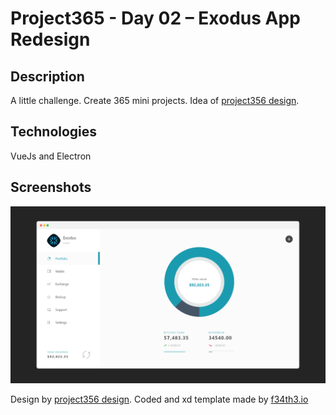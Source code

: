 # Project365 - Day 02 – Exodus App Redesign

## Description
A little challenge. Create 365 mini projects. Idea of [project356 design](https://project365.design).

## Technologies
VueJs and Electron

## Screenshots
![](./xd_template/screenshot.png)


Design by [project356 design](https://project365.design). Coded and xd template made by [f34th3.io](https://f34th3.io)